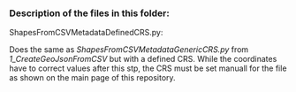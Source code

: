 ### Description of the files in this folder:

ShapesFromCSVMetadataDefinedCRS.py:

Does the same as *ShapesFromCSVMetadataGenericCRS.py* from *1_CreateGeoJsonFromCSV* but with a defined CRS. While the coordinates have to correct values after this stp, the CRS must be set manuall for the file as shown on the main page of this repository.



